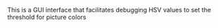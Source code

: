 This is a GUI interface that facilitates debugging HSV values to set the threshold for picture colors
